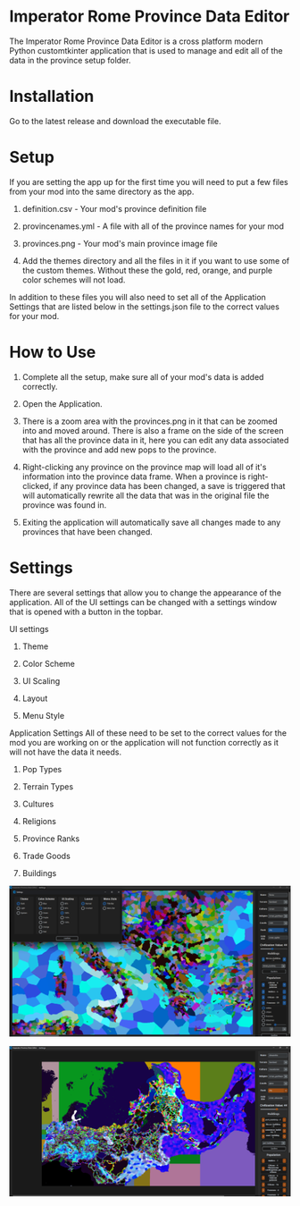 # Imperator Rome Province Data Editor

The Imperator Rome Province Data Editor is a cross platform modern Python customtkinter application that is used to manage and edit all of the data in the province setup folder.

# Installation

Go to the latest release and download the executable file.

# Setup

If you are setting the app up for the first time you will need to put a few files from your mod into the same directory as the app.

1. definition.csv - Your mod's province definition file

2. provincenames.yml - A file with all of the province names for your mod

3. provinces.png - Your mod's main province image file

4. Add the themes directory and all the files in it if you want to use some of the custom themes. Without these the gold, red, orange, and purple color schemes will not load.

In addition to these files you will also need to set all of the Application Settings that are listed below in the settings.json file to the correct values for your mod.

# How to Use

1. Complete all the setup, make sure all of your mod's data is added correctly.

2. Open the Application.

3. There is a zoom area with the provinces.png in it that can be zoomed into and moved around. There is also a frame on the side of the screen that has all the province data in it, here you can edit any data associated with the province and add new pops to the province.

4. Right-clicking any province on the province map will load all of it's information into the province data frame. When a province is right-clicked, if any province data has been changed, a save is triggered that will automatically rewrite all the data that was in the original file the province was found in.

5. Exiting the application will automatically save all changes made to any provinces that have been changed.

# Settings

There are several settings that allow you to change the appearance of the application.
All of the UI settings can be changed with a settings window that is opened with a button in the topbar.

UI settings
1. Theme

2. Color Scheme

3. UI Scaling

4. Layout

5. Menu Style

Application Settings
All of these need to be set to the correct values for the mod you are working on or the application will not function correctly as it will not have the data it needs.

1. Pop Types

2. Terrain Types

3. Cultures

4. Religions

5. Province Ranks

6. Trade Goods

7. Buildings

![Screenshot](/assets/image1.png)

![Screenshot 2](/assets/image2.png)
